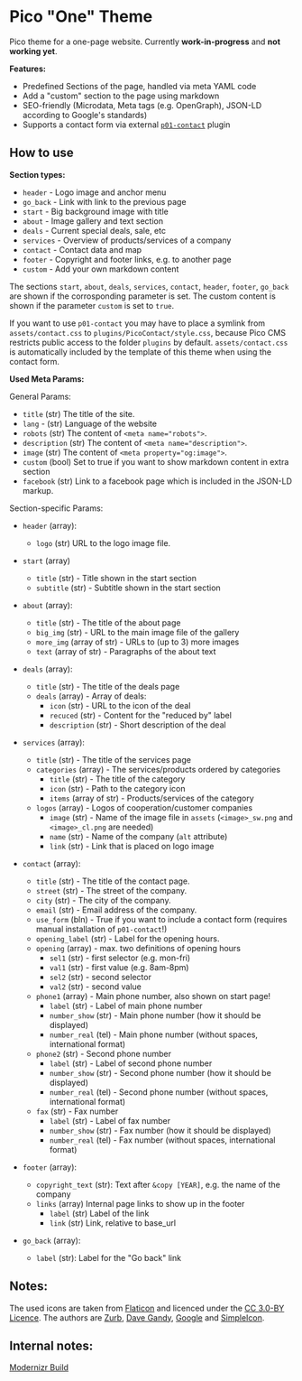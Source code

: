 Pico "One" Theme
==============

Pico theme for a one-page website. Currently **work-in-progress** and **not working yet**.

**Features:**

- Predefined Sections of the page, handled via meta YAML code
- Add a "custom" section to the page using markdown
- SEO-friendly (Microdata, Meta tags (e.g. OpenGraph), JSON-LD according to Google's standards)
- Supports a contact form via external [`p01-contact`](https://github.com/nliautaud/p01contact) plugin

How to use
----------

**Section types:**

- `header` - Logo image and anchor menu
- `go_back` - Link with link to the previous page
- `start` - Big background image with title
- `about` - Image gallery and text section
- `deals` - Current special deals, sale, etc
- `services` - Overview of products/services of a company
- `contact` - Contact data and map
- `footer` - Copyright and footer links, e.g. to another page
- `custom` - Add your own markdown content

The sections `start`, `about`, `deals`, `services`, `contact`, `header`, `footer`, `go_back` are shown if the corrosponding parameter is set. The custom content is shown if the parameter `custom` is set to `true`.

If you want to use `p01-contact` you may have to place a symlink from `assets/contact.css` to `plugins/PicoContact/style.css`, because Pico CMS restricts public access to the folder `plugins` by default.
`assets/contact.css` is automatically included by the template of this theme when using the contact form.

**Used Meta Params:**

General Params:

- `title` (str) The title of the site.
- `lang` - (str) Language of the website
- `robots` (str) The content of `<meta name="robots">`.
- `description` (str) The content of `<meta name="description">`.
- `image` (str) The content of `<meta property="og:image">`.
- `custom` (bool) Set to true if you want to show markdown content in extra section 
- `facebook` (str) Link to a facebook page which is included in the JSON-LD markup.

Section-specific Params:

- `header` (array):
    - `logo` (str) URL to the logo image file.

- `start` (array)
    - `title` (str) - Title shown in the start section
    - `subtitle` (str) - Subtitle shown in the start section

- `about` (array):
    - `title` (str) - The title of the about page
    - `big_img` (str) - URL to the main image file of the gallery
    - `more_img` (array of str) - URLs to (up to 3) more images
    - `text` (array of str) - Paragraphs of the about text

- `deals` (array):
    - `title` (str) - The title of the deals page
    - `deals` (array) - Array of deals:
        - `icon` (str) - URL to the icon of the deal
        - `recuced` (str) - Content for the "reduced by" label
        - `description` (str) - Short description of the deal

- `services` (array):
    - `title` (str) - The title of the services page
    - `categories` (array) - The services/products ordered by categories
        - `title` (str) - The title of the category
        - `icon` (str) - Path to the category icon
        - `items` (array of str) - Products/services of the category
    - `logos` (array) - Logos of cooperation/customer companies
        - `image` (str) - Name of the image file in `assets` (`<image>_sw.png` and `<image>_cl.png` are needed)
        - `name` (str) - Name of the company (`alt` attribute)
        - `link` (str) - Link that is placed on logo image

- `contact` (array):
    - `title` (str) - The title of the contact page.
    - `street` (str) - The street of the company.
    - `city` (str) - The city of the company.
    - `email` (str) - Email address of the company.
    - `use_form` (bln) - True if you want to include a contact form (requires manual installation of `p01-contact`!)
    - `opening_label` (str) - Label for the opening hours.
    - `opening` (array) - max. two definitions of opening hours
        - `sel1` (str) - first selector (e.g. mon-fri)
        - `val1` (str) - first value (e.g. 8am-8pm)
        - `sel2` (str) - second selector
        - `val2` (str) - second value
    - `phone1` (array) - Main phone number, also shown on start page!
        - `label` (str) - Label of main phone number
        - `number_show` (str) - Main phone number (how it should be displayed)
        - `number_real` (tel) - Main phone number (without spaces, international format)
    - `phone2` (str) - Second phone number
        - `label` (str) - Label of second phone number
        - `number_show` (str) - Second phone number (how it should be displayed)
        - `number_real` (tel) - Second phone number (without spaces, international format)
    - `fax` (str) - Fax number
        - `label` (str) - Label of fax number
        - `number_show` (str) - Fax number (how it should be displayed)
        - `number_real` (tel) - Fax number (without spaces, international format)

- `footer` (array):
    - `copyright_text` (str): Text after `&copy [YEAR]`, e.g. the name of the company
    - `links` (array) Internal page links to show up in the footer
        - `label` (str) Label of the link
        - `link` (str) Link, relative to base_url

- `go_back` (array):
    - `label` (str): Label for the "Go back" link

Notes:
------

The used icons are taken from [Flaticon](https://flaticon.com) and licenced under the [CC 3.0-BY Licence](https://creativecommons.org/licenses/by/3.0/).
The authors are [Zurb](http://www.zurb.com/), [Dave Gandy](http://fontawesome.io/), [Google](https://google.com) and [SimpleIcon](http://www.simpleicon.com/).

Internal notes:
-------------------

[Modernizr Build](https://codepen.io/anon/pen/WzQwej)